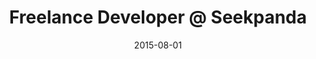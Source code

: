 ---
date_str: "08.2015"
date: 2015-08-01
group_id: 2
layout: post
render: true
title: Freelance Developer @ Seekpanda
---